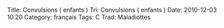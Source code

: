 Title: Convulsions ( enfants )
 Tri: Convulsions ( enfants )
 Date: 2010-12-03 10:20
 Category: français
 Tags: C
 Trad: Maladiottes
 